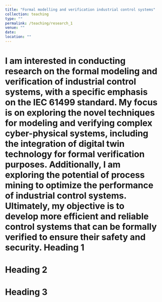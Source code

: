 ```yaml
---
title: "Formal modelling and verification industrial control systems"
collection: teaching
type: ""
permalink: /teaching/research_1
venue: ""
date: 
location: ""
---
```


I am interested in conducting research on the formal modeling and verification of industrial control systems, with a specific emphasis on the IEC 61499 standard. My focus is on exploring the novel techniques for modeling and verifying complex cyber-physical systems, including the integration of digital twin technology for formal verification purposes. Additionally, I am exploring the potential of process mining to optimize the performance of industrial control systems. Ultimately, my objective is to develop more efficient and reliable control systems that can be formally verified to ensure their safety and security.
Heading 1
======

Heading 2
======

Heading 3
======
